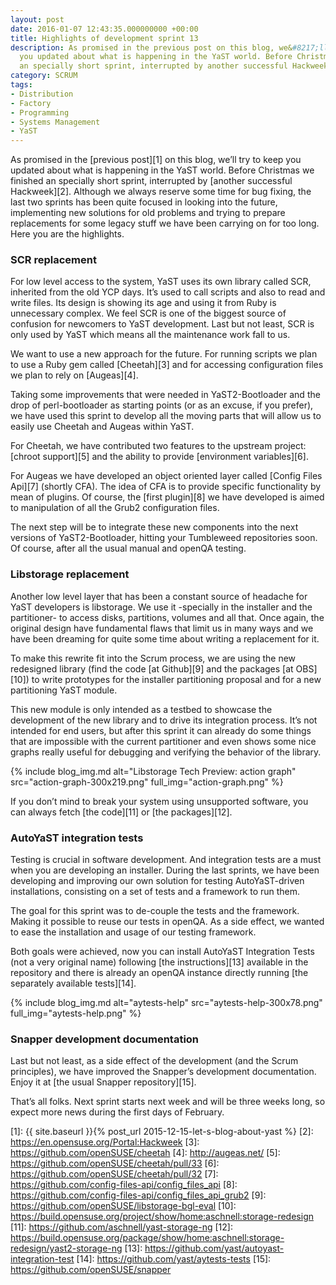 ```yaml
---
layout: post
date: 2016-01-07 12:43:35.000000000 +00:00
title: Highlights of development sprint 13
description: As promised in the previous post on this blog, we&#8217;ll try to keep
  you updated about what is happening in the YaST world. Before Christmas we finished
  an specially short sprint, interrupted by another successful Hackweek.
category: SCRUM
tags:
- Distribution
- Factory
- Programming
- Systems Management
- YaST
---
```


As promised in the [previous post][1] on this blog, we’ll try to keep
you updated about what is happening in the YaST world. Before Christmas
we finished an specially short sprint, interrupted by [another
successful Hackweek][2]. Although we always reserve some time for bug
fixing, the last two sprints has been quite focused in looking into the
future, implementing new solutions for old problems and trying to
prepare replacements for some legacy stuff we have been carrying on for
too long. Here you are the highlights.

### SCR replacement

For low level access to the system, YaST uses its own library called
SCR, inherited from the old YCP days. It’s used to call scripts and also
to read and write files. Its design is showing its age and using it from
Ruby is unnecessary complex. We feel SCR is one of the biggest source of
confusion for newcomers to YaST development. Last but not least, SCR is
only used by YaST which means all the maintenance work fall to us.

We want to use a new approach for the future. For running scripts we
plan to use a Ruby gem called [Cheetah][3] and for accessing
configuration files we plan to rely on [Augeas][4].

Taking some improvements that were needed in YaST2-Bootloader and the
drop of perl-bootloader as starting points (or as an excuse, if you
prefer), we have used this sprint to develop all the moving parts that
will allow us to easily use Cheetah and Augeas within YaST.

For Cheetah, we have contributed two features to the upstream project:
[chroot support][5] and the ability to provide [environment
variables][6].

For Augeas we have developed an object oriented layer called [Config
Files Api][7] (shortly CFA). The idea of CFA is to provide specific
functionality by mean of plugins. Of course, the [first plugin][8] we
have developed is aimed to manipulation of all the Grub2 configuration
files.

The next step will be to integrate these new components into the next
versions of YaST2-Bootloader, hitting your Tumbleweed repositories soon.
Of course, after all the usual manual and openQA testing.

### Libstorage replacement

Another low level layer that has been a constant source of headache for
YaST developers is libstorage. We use it -specially in the installer and
the partitioner- to access disks, partitions, volumes and all that. Once
again, the original design have fundamental flaws that limit us in many
ways and we have been dreaming for quite some time about writing a
replacement for it.

To make this rewrite fit into the Scrum process, we are using the new
redesigned library (find the code [at Github][9] and the packages [at
OBS][10]) to write prototypes for the installer partitioning proposal
and for a new partitioning YaST module.

This new module is only intended as a testbed to showcase the
development of the new library and to drive its integration process.
It’s not intended for end users, but after this sprint it can already do
some things that are impossible with the current partitioner and even
shows some nice graphs really useful for debugging and verifying the
behavior of the library.

{% include blog_img.md alt="Libstorage Tech Preview: action graph"
src="action-graph-300x219.png" full_img="action-graph.png" %}

If you don’t mind to break your system using unsupported software, you
can always fetch [the code][11] or [the packages][12].

### AutoYaST integration tests

Testing is crucial in software development. And integration tests are a
must when you are developing an installer. During the last sprints, we
have been developing and improving our own solution for testing
AutoYaST-driven installations, consisting on a set of tests and a
framework to run them.

The goal for this sprint was to de-couple the tests and the framework.
Making it possible to reuse our tests in openQA. As a side effect, we
wanted to ease the installation and usage of our testing framework.

Both goals were achieved, now you can install AutoYaST Integration Tests
(not a very original name) following [the instructions][13] available in
the repository and there is already an openQA instance directly running
[the separately available tests][14].

{% include blog_img.md alt="aytests-help" src="aytests-help-300x78.png"
full_img="aytests-help.png" %}

### Snapper development documentation

Last but not least, as a side effect of the development (and the Scrum
principles), we have improved the Snapper’s development documentation.
Enjoy it at [the usual Snapper repository][15].

That’s all folks. Next sprint starts next week and will be three weeks
long, so expect more news during the first days of February.



[1]: {{ site.baseurl }}{% post_url 2015-12-15-let-s-blog-about-yast %}
[2]: https://en.opensuse.org/Portal:Hackweek
[3]: https://github.com/openSUSE/cheetah
[4]: http://augeas.net/
[5]: https://github.com/openSUSE/cheetah/pull/33
[6]: https://github.com/openSUSE/cheetah/pull/32
[7]: https://github.com/config-files-api/config_files_api
[8]: https://github.com/config-files-api/config_files_api_grub2
[9]: https://github.com/openSUSE/libstorage-bgl-eval
[10]: https://build.opensuse.org/project/show/home:aschnell:storage-redesign
[11]: https://github.com/aschnell/yast-storage-ng
[12]: https://build.opensuse.org/package/show/home:aschnell:storage-redesign/yast2-storage-ng
[13]: https://github.com/yast/autoyast-integration-test
[14]: https://github.com/yast/aytests-tests
[15]: https://github.com/openSUSE/snapper
